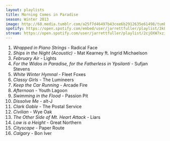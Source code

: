 ```yaml
---
layout: playlists
title: Morning Comes in Paradise
season: Winter 2013
image: http://68.media.tumblr.com/a25f7d46497b43cee6b2912635e61498/tumblr_inline_mhxvc1RUcW1qz4rgp.jpg
spotify: https://open.spotify.com/embed/user/jarrettfuller/playlist/3kLWSTNaXyElvlOTyNiGEm
stream: https://open.spotify.com/user/jarrettfuller/playlist/2cjOXW7xzikm3ja1EK7qqW
---
```


<ol>
<li><em>Wrapped in Piano Strings</em> - Radical Face</li>
<li><em>Ships in the Night (Acoustic)</em> - Mat Kearney ft. Ingrid Michaelson</li>
<li><em>February Air</em> - Lights</li>
<li><em>For the Widos in Paradise, for the Fatherless in Ypsilanti</em> - Sufjan Stevens</li>
<li><em>White Winter Hymnal</em> - Fleet Foxes</li>
<li><em>Classy Girls</em> - The Lumineers</li>
<li><em>Keep the Car Running</em> - Arcade Fire</li>
<li><em>Afternoon</em> - Youth Lagoon</li>
<li><em>Swimming in the Flood</em> - Passion Pit</li>
<li><em>Dissolve Me</em> - alt-J</li>
<li><em>Clark Gable</em> - The Postal Service</li>
<li><em>Civilian</em> - Wye Oak</li>
<li><em>The Other Side of Mt. Heart Attack</em> - Liars</li>
<li><em>Low is a Height</em> - Great Northern</li>
<li><em>Cityscape</em> - Paper Route</li>
<li><em>Calgary</em> - Bon Iver</li>
</ol>
